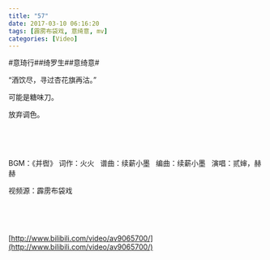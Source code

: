 ```yaml
---
title: "57"
date: 2017-03-10 06:16:20
tags: [霹雳布袋戏, 意绮意, mv]
categories: [Video]
---
```


<p dir="ltr"  >#意琦行##绮罗生##意绮意#</p> 
<p dir="ltr"  >“酒饮尽，寻过杏花旗再沽。”</p> 
<p dir="ltr"  >可能是糖味刀。</p> 
<p dir="ltr"  >放弃调色。</p> 
<p dir="ltr"  >&nbsp;</p> 
<p dir="ltr"  >&nbsp;</p> 
<p dir="ltr"  >BGM：《并辔》&nbsp;词作：火火&nbsp;&nbsp;&nbsp;谱曲：续薪小墨&nbsp;&nbsp;&nbsp;编曲：续薪小墨&nbsp;&nbsp;&nbsp;演唱：贰婶，赫赫&nbsp;&nbsp;</p> 
<p dir="ltr"  >视频源：霹雳布袋戏</p> 
<p dir="ltr"  >&nbsp;</p> 
<p dir="ltr"  >&nbsp;</p>

[http://www.bilibili.com/video/av9065700/](http://www.bilibili.com/video/av9065700/)